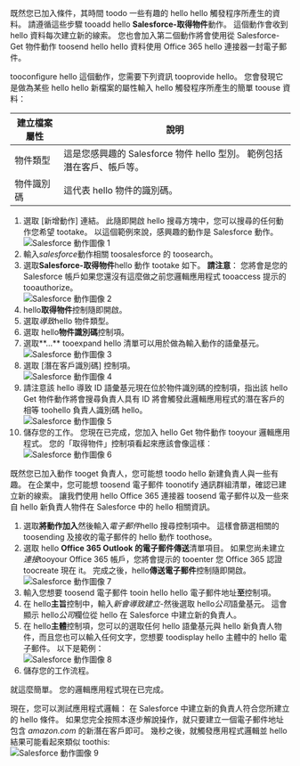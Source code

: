 既然您已加入條件，其時間 toodo 一些有趣的 hello hello 觸發程序所產生的資料。 請遵循這些步驟 tooadd hello **Salesforce-取得物件**動作。 這個動作會收到 hello 資料每次建立新的線索。 您也會加入第二個動作將會使用從 Salesforce-Get 物件動作 toosend hello hello 資料使用 Office 365 hello 連接器一封電子郵件。  

tooconfigure hello 這個動作，您需要下列資訊 tooprovide hello。 您會發現它是做為某些 hello hello 新檔案的屬性輸入 hello 觸發程序所產生的簡單 toouse 資料：

| 建立檔案屬性 | 說明 |
| --- | --- |
| 物件類型 |這是您感興趣的 Salesforce 物件 hello 型別。 範例包括潛在客戶、帳戶等。 |
| 物件識別碼 |這代表 hello 物件的識別碼。 |

1. 選取 [新增動作]  連結。 此隨即開啟 hello 搜尋方塊中，您可以搜尋的任何動作您希望 tootake。 以這個範例來說，感興趣的動作是 Salesforce 動作。      
   ![Salesforce 動作圖像 1](./media/connectors-create-api-salesforce/action-1.png)  
2. 輸入*salesforce*動作相關 toosalesforce 的 toosearch。
3. 選取**Salesforce-取得物件**hello 動作 tootake 如下。   **請注意**： 您將會是您的 Salesforce 帳戶如果您還沒有這麼做之前您邏輯應用程式 tooaccess 提示的 tooauthorize。    
   ![Salesforce 動作圖像 2](./media/connectors-create-api-salesforce/action-2.png)    
4. hello**取得物件**控制隨即開啟。  
5. 選取*導致*hello 物件類型。
6. 選取 hello**物件識別碼**控制項。
7. 選取**...** tooexpand hello 清單可以用於做為輸入動作的語彙基元。       
   ![Salesforce 動作圖像 3](./media/connectors-create-api-salesforce/action-3.png)    
8. 選取 [潛在客戶識別碼]  控制項。   
   ![Salesforce 動作圖像 4](./media/connectors-create-api-salesforce/action-4.png)     
9. 請注意該 hello 導致 ID 語彙基元現在位於物件識別碼的控制項，指出該 hello Get 物件動作將會搜尋負責人具有 ID 將會觸發此邏輯應用程式的潛在客戶的相等 toohello 負責人識別碼 hello。  
   ![Salesforce 動作圖像 5](./media/connectors-create-api-salesforce/action-5.png)  
10. 儲存您的工作。 您現在已完成，您加入 hello Get 物件動作 tooyour 邏輯應用程式。 您的「取得物件」控制項看起來應該會像這樣︰    
    ![Salesforce 動作圖像 6](./media/connectors-create-api-salesforce/action-6.png)  

既然您已加入動作 tooget 負責人，您可能想 toodo hello 新建負責人與一些有趣。 在企業中，您可能想 toosend 電子郵件 toonotify 通訊群組清單，確認已建立新的線索。 讓我們使用 hello Office 365 連接器 toosend 電子郵件以及一些來自 hello 新負責人物件在 Salesforce 中的 hello 相關資訊。  

1. 選取**將動作加入**然後輸入*電子郵件*hello 搜尋控制項中。 這樣會篩選相關的 toosending 及接收的電子郵件的 hello 動作 toothose。  
2. 選取 hello **Office 365 Outlook 的電子郵件傳送**清單項目。 如果您尚未建立*連接*tooyour Office 365 帳戶，您將會提示的 tooenter 您 Office 365 認證 toocreate 現在 it。 完成之後，hello**傳送電子郵件**控制隨即開啟。        
   ![Salesforce 動作圖像 7](./media/connectors-create-api-salesforce/action-7.png)  
3. 輸入您想要 toosend 電子郵件 tooin hello hello 電子郵件地址**至**控制項。
4. 在 hello**主旨**控制中，輸入*新會導致建立*-然後選取 hello*公司*語彙基元。 這會顯示 hello*公司*欄位從 hello 在 Salesforce 中建立新的負責人。  
5. 在 hello**主體**控制項，您可以的選取任何 hello 語彙基元與 hello 新負責人物件，而且您也可以輸入任何文字，您想要 toodisplay hello 主體中的 hello 電子郵件。 以下是範例：  
   ![Salesforce 動作圖像 8](./media/connectors-create-api-salesforce/action-8.png)   
6. 儲存您的工作流程。  

就這麼簡單。 您的邏輯應用程式現在已完成。  

現在，您可以測試應用程式邏輯： 在 Salesforce 中建立新的負責人符合您所建立的 hello 條件。  如果您完全按照本逐步解說操作，就只要建立一個電子郵件地址包含 *amazon.com* 的新潛在客戶即可。 幾秒之後，就觸發應用程式邏輯並 hello 結果可能看起來類似 toothis:  
![Salesforce 動作圖像 9](./media/connectors-create-api-salesforce/action-9.png)  

